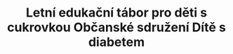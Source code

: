 ---
id: 660c48e1-30c6-44e2-9e26-8764b7b7275f
title: "Letní edukační tábor pro děti s cukrovkou Občanské sdružení Dítě s diabetem"
price: 26000
year: 2012
description: "Příspěvek nadačního fondu napomůže k organizaci vzdělávacího tábora, kterého se zároveň budou moci zúčastnit i děti bez diabetu, čímž tábor mimo jiné napomůže i k odstranění případných předsudků a k integraci nemocných dětí."
kouskovani: false
locationName: undefined
position:
  lng: 18.2867949098263
  lat: 49.83475325926909
---